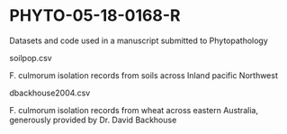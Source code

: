 # PHYTO-05-18-0168-R
Datasets and code used in a manuscript submitted to Phytopathology

soilpop.csv

F. culmorum isolation records from soils across Inland pacific Northwest

dbackhouse2004.csv

F. culmorum isolation records from wheat across eastern Australia, generously provided by Dr. David Backhouse
